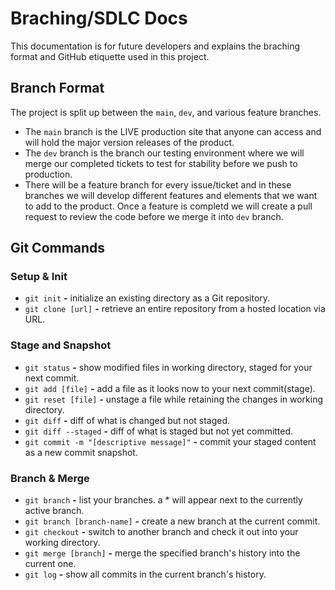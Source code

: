 # Braching/SDLC Docs

This documentation is for future developers and explains the braching format and GitHub etiquette used in this project.

## Branch Format

The project is split up between the `main`, `dev`, and various feature branches.  
- The `main` branch is the LIVE production site that anyone can access and will hold the major version releases of the product.  
- The `dev` branch is the branch our testing environment where we will merge our completed tickets to test for stability before we push to production.  
- There will be a feature branch for every issue/ticket and in these branches we will develop different features and elements that we want to add to the product. Once a feature is completd we will create a pull request to review the code before we merge it into `dev` branch.

## Git Commands

### Setup & Init
- `git init` **-** initialize an existing directory as a Git repository.  
- `git clone [url]` **-** retrieve an entire repository from a hosted location via URL.

### Stage and Snapshot
- `git status` **-** show modified files in working directory, staged for your next commit.  
- `git add [file]` **-** add a file as it looks now to your next commit(stage).  
- `git reset [file]` **-** unstage a file while retaining the changes in working directory.  
- `git diff` **-** diff of what is changed but not staged.  
- `git diff --staged` **-** diff of what is staged but not yet committed.
- `git commit -m "[descriptive message]"` **-** commit your staged content as a new commit snapshot.

### Branch & Merge
- `git branch` **-** list your branches. a * will appear next to the currently active branch.
- `git branch [branch-name]` **-** create a new branch at the current commit.
- `git checkout` **-** switch to another branch and check it out into your working directory.
- `git merge [branch]` **-** merge the specified branch's history into the current one.
- `git log` **-** show all commits in the current branch's history.
